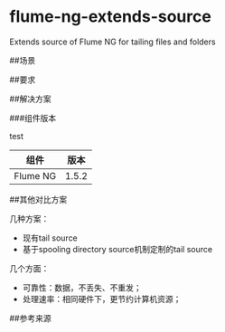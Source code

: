 # flume-ng-extends-source

Extends source of Flume NG for tailing files and folders




##场景






##要求








##解决方案


###组件版本

test

|组件|版本|
|----|----|
|Flume NG|1.5.2|





##其他对比方案

几种方案：

* 现有tail source
* 基于spooling directory source机制定制的tail source

几个方面：

* 可靠性：数据，不丢失、不重发；
* 处理速率：相同硬件下，更节约计算机资源；





##参考来源

















